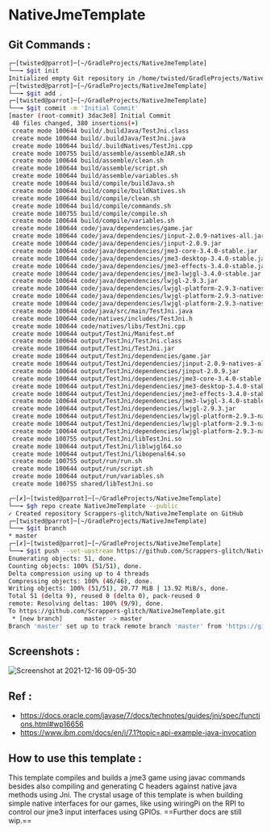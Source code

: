 # NativeJmeTemplate

## Git Commands : 
```bash
┌─[twisted@parrot]─[~/GradleProjects/NativeJmeTemplate]
└──╼ $git init
Initialized empty Git repository in /home/twisted/GradleProjects/NativeJmeTemplate/.git/
┌─[twisted@parrot]─[~/GradleProjects/NativeJmeTemplate]
└──╼ $git add .
┌─[twisted@parrot]─[~/GradleProjects/NativeJmeTemplate]
└──╼ $git commit -m 'Initial Commit'
[master (root-commit) 3dac3e8] Initial Commit
 48 files changed, 380 insertions(+)
 create mode 100644 build/.buildJava/TestJni.class
 create mode 100644 build/.buildJava/TestJni.java
 create mode 100644 build/.buildNatives/TestJni.cpp
 create mode 100755 build/assemble/assembleJAR.sh
 create mode 100644 build/assemble/clean.sh
 create mode 100644 build/assemble/script.sh
 create mode 100644 build/assemble/variables.sh
 create mode 100644 build/compile/buildJava.sh
 create mode 100644 build/compile/buildNatives.sh
 create mode 100644 build/compile/clean.sh
 create mode 100644 build/compile/commands.sh
 create mode 100755 build/compile/compile.sh
 create mode 100644 build/compile/variables.sh
 create mode 100644 code/java/dependencies/game.jar
 create mode 100644 code/java/dependencies/jinput-2.0.9-natives-all.jar
 create mode 100644 code/java/dependencies/jinput-2.0.9.jar
 create mode 100644 code/java/dependencies/jme3-core-3.4.0-stable.jar
 create mode 100644 code/java/dependencies/jme3-desktop-3.4.0-stable.jar
 create mode 100644 code/java/dependencies/jme3-effects-3.4.0-stable.jar
 create mode 100644 code/java/dependencies/jme3-lwjgl-3.4.0-stable.jar
 create mode 100644 code/java/dependencies/lwjgl-2.9.3.jar
 create mode 100644 code/java/dependencies/lwjgl-platform-2.9.3-natives-linux.jar
 create mode 100644 code/java/dependencies/lwjgl-platform-2.9.3-natives-osx.jar
 create mode 100644 code/java/dependencies/lwjgl-platform-2.9.3-natives-windows.jar
 create mode 100644 code/java/src/main/TestJni.java
 create mode 100644 code/natives/includes/TestJni.h
 create mode 100644 code/natives/libs/TestJni.cpp
 create mode 100644 output/TestJni/Manifest.mf
 create mode 100644 output/TestJni/TestJni.class
 create mode 100644 output/TestJni/TestJni.jar
 create mode 100644 output/TestJni/dependencies/game.jar
 create mode 100644 output/TestJni/dependencies/jinput-2.0.9-natives-all.jar
 create mode 100644 output/TestJni/dependencies/jinput-2.0.9.jar
 create mode 100644 output/TestJni/dependencies/jme3-core-3.4.0-stable.jar
 create mode 100644 output/TestJni/dependencies/jme3-desktop-3.4.0-stable.jar
 create mode 100644 output/TestJni/dependencies/jme3-effects-3.4.0-stable.jar
 create mode 100644 output/TestJni/dependencies/jme3-lwjgl-3.4.0-stable.jar
 create mode 100644 output/TestJni/dependencies/lwjgl-2.9.3.jar
 create mode 100644 output/TestJni/dependencies/lwjgl-platform-2.9.3-natives-linux.jar
 create mode 100644 output/TestJni/dependencies/lwjgl-platform-2.9.3-natives-osx.jar
 create mode 100644 output/TestJni/dependencies/lwjgl-platform-2.9.3-natives-windows.jar
 create mode 100755 output/TestJni/libTestJni.so
 create mode 100644 output/TestJni/liblwjgl64.so
 create mode 100644 output/TestJni/libopenal64.so
 create mode 100755 output/run/run.sh
 create mode 100644 output/run/script.sh
 create mode 100644 output/run/variables.sh
 create mode 100755 shared/libTestJni.so
```
```bash
┌─[✗]─[twisted@parrot]─[~/GradleProjects/NativeJmeTemplate]
└──╼ $gh repo create NativeJmeTemplate --public
✓ Created repository Scrappers-glitch/NativeJmeTemplate on GitHub
┌─[twisted@parrot]─[~/GradleProjects/NativeJmeTemplate]
└──╼ $git branch 
* master
┌─[✗]─[twisted@parrot]─[~/GradleProjects/NativeJmeTemplate]
└──╼ $git push --set-upstream https://github.com/Scrappers-glitch/NativeJmeTemplate.git master
Enumerating objects: 51, done.
Counting objects: 100% (51/51), done.
Delta compression using up to 4 threads
Compressing objects: 100% (46/46), done.
Writing objects: 100% (51/51), 20.77 MiB | 13.92 MiB/s, done.
Total 51 (delta 9), reused 0 (delta 0), pack-reused 0
remote: Resolving deltas: 100% (9/9), done.
To https://github.com/Scrappers-glitch/NativeJmeTemplate.git
 * [new branch]      master -> master
Branch 'master' set up to track remote branch 'master' from 'https://github.com/Scrappers-glitch/NativeJmeTemplate.git'.
```
## Screenshots : 

![Screenshot at 2021-12-16 09-05-30](https://user-images.githubusercontent.com/60224159/146333966-b2ac66a4-8893-4530-adcd-cd7246b9e1c7.png)

## Ref : 
- https://docs.oracle.com/javase/7/docs/technotes/guides/jni/spec/functions.html#wp16656
- https://www.ibm.com/docs/en/i/7.1?topic=api-example-java-invocation

## How to use this template : 
This template compiles and builds a jme3 game using javac commands besides also compiling and generating C headers against native java methods using Jni.
The crystal usage of this template is when building simple native interfaces for our games, like using wiringPi on the RPI to control our jme3 input interfaces using GPIOs.
==Further docs are still wip.==

